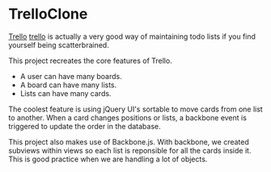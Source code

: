 TrelloClone
===========

[Trello] [trello] is actually a very good way of maintaining todo lists if you find yourself being scatterbrained. 

This project recreates the core features of Trello. 
* A user can have many boards. 
* A board can have many lists. 
* Lists can have many cards. 

The coolest feature is using jQuery UI's sortable to move cards from one list to another. When a card changes positions or lists, a backbone event is triggered to update the order in the database.

This project also makes use of Backbone.js. With backbone, we created subviews within views so each list is reponsible for all the cards inside it. This is good practice when we are handling a lot of objects. 







[trello]: http://www.trello.com
